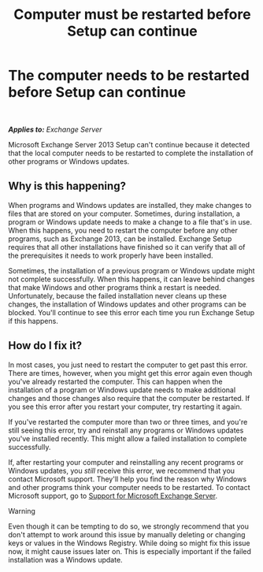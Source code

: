 ﻿---
title: 'Computer must be restarted before Setup can continue'
TOCTitle: The computer needs to be restarted before Setup can continue
ms:assetid: d5c73280-4e54-473a-b328-9673af11e2c0
ms:mtpsurl: https://technet.microsoft.com/en-us/library/ms.exch.setupreadiness.rebootpending(v=EXCHG.150)
ms:contentKeyID: 46629129
ms.date: 12/09/2016
mtps_version: v=EXCHG.150
---

# The computer needs to be restarted before Setup can continue

 

_**Applies to:** Exchange Server_


Microsoft Exchange Server 2013 Setup can't continue because it detected that the local computer needs to be restarted to complete the installation of other programs or Windows updates.

## Why is this happening?

When programs and Windows updates are installed, they make changes to files that are stored on your computer. Sometimes, during installation, a program or Windows update needs to make a change to a file that's in use. When this happens, you need to restart the computer before any other programs, such as Exchange 2013, can be installed. Exchange Setup requires that all other installations have finished so it can verify that all of the prerequisites it needs to work properly have been installed.

Sometimes, the installation of a previous program or Windows update might not complete successfully. When this happens, it can leave behind changes that make Windows and other programs think a restart is needed. Unfortunately, because the failed installation never cleans up these changes, the installation of Windows updates and other programs can be blocked. You'll continue to see this error each time you run Exchange Setup if this happens.

## How do I fix it?

In most cases, you just need to restart the computer to get past this error. There are times, however, when you might get this error again even though you've already restarted the computer. This can happen when the installation of a program or Windows update needs to make additional changes and those changes also require that the computer be restarted. If you see this error after you restart your computer, try restarting it again.

If you've restarted the computer more than two or three times, and you're still seeing this error, try and reinstall any programs or Windows updates you've installed recently. This might allow a failed installation to complete successfully.

If, after restarting your computer and reinstalling any recent programs or Windows updates, you *still* receive this error, we recommend that you contact Microsoft support. They'll help you find the reason why Windows and other programs think your computer needs to be restarted. To contact Microsoft support, go to [Support for Microsoft Exchange Server](https://go.microsoft.com/fwlink/p/?linkid=525940).


> [!WARNING]
> Even though it can be tempting to do so, we strongly recommend that you don't attempt to work around this issue by manually deleting or changing keys or values in the Windows Registry. While doing so might fix this issue now, it might cause issues later on. This is especially important if the failed installation was a Windows update.



